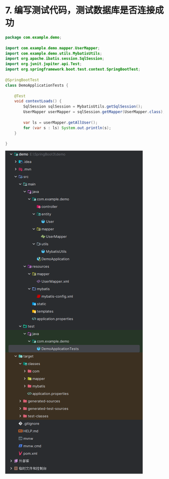 # 7. 编写测试代码，测试数据库是否连接成功

```java
package com.example.demo;

import com.example.demo.mapper.UserMapper;
import com.example.demo.utils.MybatisUtils;
import org.apache.ibatis.session.SqlSession;
import org.junit.jupiter.api.Test;
import org.springframework.boot.test.context.SpringBootTest;

@SpringBootTest
class DemoApplicationTests {

    @Test
    void contextLoads() {
        SqlSession sqlSession = MybatisUtils.getSqlSession();
        UserMapper userMapper = sqlSession.getMapper(UserMapper.class);

        var ls = userMapper.getAllUser();
        for (var s : ls) System.out.println(s);
    }

}

```

![图 0](../../images/a3f7bf3c735b333204dfbf8ef7a57d26b76057fb34653a8d894ff6e11044df47.png)  


